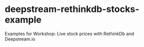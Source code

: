 # deepstream-rethinkdb-stocks-example
Examples for Workshop: Live stock prices with RethinkDb and Deepstream.io
